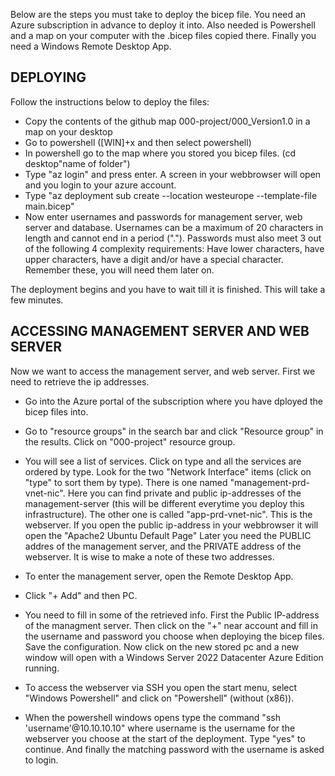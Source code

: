 Below are the steps you must take to deploy the bicep file. You need an Azure subscription in advance to deploy it into. Also needed is Powershell and a map on your computer with the .bicep files copied there. Finally you need a Windows Remote Desktop App.

## DEPLOYING 
Follow the instructions below to deploy the files:
- Copy the contents of the github map 000-project/000_Version1.0 in a map on your desktop  
- Go to powershell ([WIN]+x and then select powershell)
- In powershell go to the map where you stored you bicep files. (cd desktop\"name of folder")
- Type "az login" and press enter. A screen in your webbrowser will open and you login to your azure account.
- Type "az deployment sub create --location westeurope --template-file main.bicep"
- Now enter usernames and passwords for management server, web server and database. Usernames can be a maximum of 20 characters in length and cannot end in a period ("."). Passwords must also meet 3 out of the following 4 complexity requirements: Have lower characters, have upper characters, have a digit and/or have a special character.
Remember these, you will need them later on.

The deployment begins and you have to wait till it is finished. This will take a few minutes.

## ACCESSING MANAGEMENT SERVER AND WEB SERVER
Now we want to access the management server, and web server. First we need to retrieve the ip addresses.
- Go into the Azure portal of the subscription where you have dployed the bicep files into.
- Go to "resource groups" in the search bar and click "Resource group" in the results. Click on "000-project" resource group.
- You will see a list of services. Click on type and all the services are ordered by type. Look for the two "Network Interface" items (click on "type" to sort them by type). There is one named "management-prd-vnet-nic". Here you can find private and public ip-addresses of the management-server (this will be different everytime you deploy this infrastructure). The other one is called "app-prd-vnet-nic". This is the webserver. 
If you open the public ip-address in your webbrowser it will open the "Apache2 Ubuntu Default Page"
Later you need the PUBLIC addres of the management server, and the PRIVATE address of the webserver. It is wise to make a note of these two addresses.  

- To enter the management server, open the Remote Desktop App. 
- Click "+ Add" and then PC.
- You need to fill in some of the retrieved info. First the Public IP-address of the managment server. Then click on the "+" near account and fill in the username and password you choose when deploying the bicep files. Save the configuration.
Now click on the new stored pc and a new window will open with a Windows Server 2022 Datacenter Azure Edition running.

- To access the webserver via SSH you open the start menu, select "Windows Powershell" and click on "Powershell" (without (x86)).
- When the powershell windows opens type the command "ssh 'username'@10.10.10.10" where username is the username for the webserver you choose at the start of the deployment. Type "yes" to continue. And finally the matching password with the username is asked to login.

